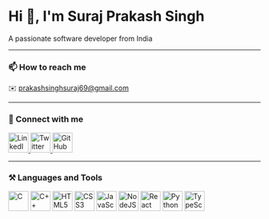 # Hi 👋, I'm Suraj Prakash Singh  
A passionate software developer from India  

---

### 📫 How to reach me  
✉️ prakashsinghsuraj69@gmail.com

---

### 🔗 Connect with me  
<a href="https://www.linkedin.com/in/yourprofile/">
  <img src="https://cdn.jsdelivr.net/gh/devicons/devicon/icons/linkedin/linkedin-original.svg" alt="LinkedIn" width="40" height="40"/>
</a>
<a href="https://twitter.com/yourprofile">
  <img src="https://cdn.jsdelivr.net/gh/devicons/devicon/icons/twitter/twitter-original.svg" alt="Twitter" width="40" height="40"/>
</a>
<a href="https://github.com/yourusername">
  <img src="https://cdn.jsdelivr.net/gh/devicons/devicon/icons/github/github-original.svg" alt="GitHub" width="40" height="40"/>
</a>

---

### ⚒️ Languages and Tools  
<p>
  <img src="https://cdn.jsdelivr.net/gh/devicons/devicon/icons/c/c-original.svg" alt="C" width="40" height="40"/>
  <img src="https://cdn.jsdelivr.net/gh/devicons/devicon/icons/cplusplus/cplusplus-original.svg" alt="C++" width="40" height="40"/>
  <img src="https://cdn.jsdelivr.net/gh/devicons/devicon/icons/html5/html5-original.svg" alt="HTML5" width="40" height="40"/>
  <img src="https://cdn.jsdelivr.net/gh/devicons/devicon/icons/css3/css3-original.svg" alt="CSS3" width="40" height="40"/>
  <img src="https://cdn.jsdelivr.net/gh/devicons/devicon/icons/javascript/javascript-original.svg" alt="JavaScript" width="40" height="40"/>
  <img src="https://cdn.jsdelivr.net/gh/devicons/devicon/icons/nodejs/nodejs-original.svg" alt="NodeJS" width="40" height="40"/>
  <img src="https://cdn.jsdelivr.net/gh/devicons/devicon/icons/react/react-original.svg" alt="React" width="40" height="40"/>
  <img src="https://cdn.jsdelivr.net/gh/devicons/devicon/icons/python/python-original.svg" alt="Python" width="40" height="40"/>
  <img src="https://cdn.jsdelivr.net/gh/devicons/devicon/icons/typescript/typescript-original.svg" alt="TypeScript" width="40" height="40"/>
</p>

